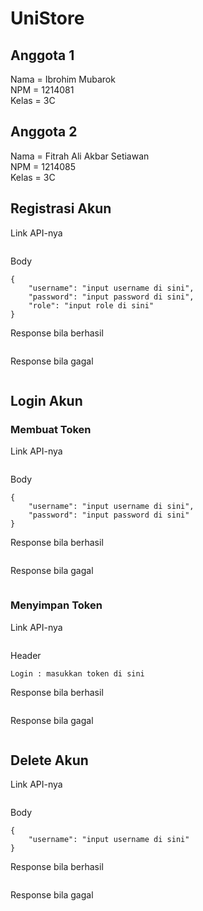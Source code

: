# UniStore
## Anggota 1
Nama	= Ibrohim Mubarok <br />
NPM		= 1214081 <br />
Kelas	= 3C <br />
## Anggota 2
Nama	= Fitrah Ali Akbar Setiawan <br />
NPM		= 1214085 <br />
Kelas	= 3C <br />

## Registrasi Akun

Link API-nya

```

```

Body

```
{
    "username": "input username di sini",
    "password": "input password di sini",
	"role": "input role di sini"
}
```

Response bila berhasil

```

```

Response bila gagal

```

```

## Login Akun

### Membuat Token

Link API-nya

```

```

Body

```
{
    "username": "input username di sini",
    "password": "input password di sini"
}
```

Response bila berhasil

```

```

Response bila gagal

```

```

### Menyimpan Token

Link API-nya

```

```

Header

```
Login : masukkan token di sini
```

Response bila berhasil

```

```

Response bila gagal

```

```

## Delete Akun

Link API-nya

```

```

Body

```
{
    "username": "input username di sini"
}
```

Response bila berhasil

```

```

Response bila gagal

```

```
